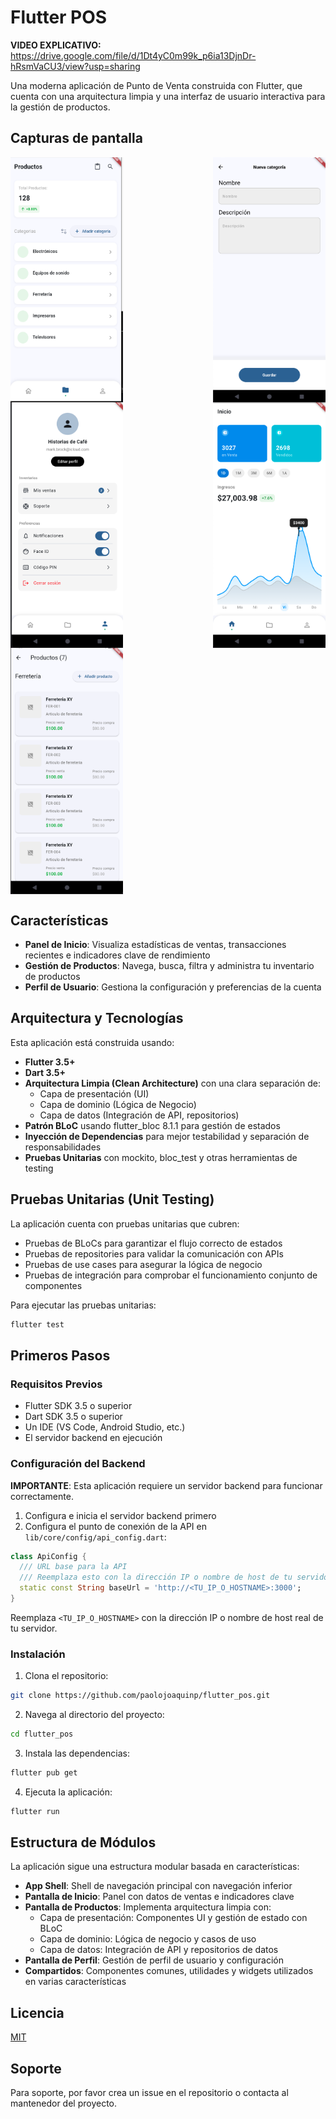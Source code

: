 # Flutter POS

**VIDEO EXPLICATIVO:** https://drive.google.com/file/d/1Dt4yC0m99k_p6ia13DjnDr-hRsmVaCU3/view?usp=sharing


Una moderna aplicación de Punto de Venta construida con Flutter, que cuenta con una arquitectura limpia y una interfaz de usuario interactiva para la gestión de productos.

## Capturas de pantalla

<div style="display: flex; flex-wrap: wrap; justify-content: space-between;">
  <img src="screenshots/1.png" alt="Pantalla 1" width="180"/>
  <img src="screenshots/2.png" alt="Pantalla 2" width="180"/>
  <img src="screenshots/3.png" alt="Pantalla 3" width="180"/>
  <img src="screenshots/4.png" alt="Pantalla 4" width="180"/>
  <img src="screenshots/5.png" alt="Pantalla 5" width="180"/>
</div>

## Características

- **Panel de Inicio**: Visualiza estadísticas de ventas, transacciones recientes e indicadores clave de rendimiento
- **Gestión de Productos**: Navega, busca, filtra y administra tu inventario de productos
- **Perfil de Usuario**: Gestiona la configuración y preferencias de la cuenta

## Arquitectura y Tecnologías

Esta aplicación está construida usando:

- **Flutter 3.5+**
- **Dart 3.5+**
- **Arquitectura Limpia (Clean Architecture)** con una clara separación de:
  - Capa de presentación (UI)
  - Capa de dominio (Lógica de Negocio)
  - Capa de datos (Integración de API, repositorios)
- **Patrón BLoC** usando flutter_bloc 8.1.1 para gestión de estados
- **Inyección de Dependencias** para mejor testabilidad y separación de responsabilidades
- **Pruebas Unitarias** con mockito, bloc_test y otras herramientas de testing

## Pruebas Unitarias (Unit Testing)

La aplicación cuenta con pruebas unitarias que cubren:
- Pruebas de BLoCs para garantizar el flujo correcto de estados
- Pruebas de repositories para validar la comunicación con APIs
- Pruebas de use cases para asegurar la lógica de negocio
- Pruebas de integración para comprobar el funcionamiento conjunto de componentes

Para ejecutar las pruebas unitarias:

```bash
flutter test
```

## Primeros Pasos

### Requisitos Previos

- Flutter SDK 3.5 o superior
- Dart SDK 3.5 o superior 
- Un IDE (VS Code, Android Studio, etc.)
- El servidor backend en ejecución

### Configuración del Backend

**IMPORTANTE**: Esta aplicación requiere un servidor backend para funcionar correctamente. 

1. Configura e inicia el servidor backend primero
2. Configura el punto de conexión de la API en `lib/core/config/api_config.dart`:

```dart
class ApiConfig {
  /// URL base para la API
  /// Reemplaza esto con la dirección IP o nombre de host de tu servidor backend
  static const String baseUrl = 'http://<TU_IP_O_HOSTNAME>:3000';
}
```

Reemplaza `<TU_IP_O_HOSTNAME>` con la dirección IP o nombre de host real de tu servidor.

### Instalación

1. Clona el repositorio:
```bash
git clone https://github.com/paolojoaquinp/flutter_pos.git
```

2. Navega al directorio del proyecto:
```bash
cd flutter_pos
```

3. Instala las dependencias:
```bash
flutter pub get
```

4. Ejecuta la aplicación:
```bash
flutter run
```

## Estructura de Módulos

La aplicación sigue una estructura modular basada en características:

- **App Shell**: Shell de navegación principal con navegación inferior
- **Pantalla de Inicio**: Panel con datos de ventas e indicadores clave
- **Pantalla de Productos**: Implementa arquitectura limpia con:
  - Capa de presentación: Componentes UI y gestión de estado con BLoC
  - Capa de dominio: Lógica de negocio y casos de uso
  - Capa de datos: Integración de API y repositorios de datos
- **Pantalla de Perfil**: Gestión de perfil de usuario y configuración
- **Compartidos**: Componentes comunes, utilidades y widgets utilizados en varias características

## Licencia

[MIT](https://choosealicense.com/licenses/mit/)

## Soporte

Para soporte, por favor crea un issue en el repositorio o contacta al mantenedor del proyecto.
